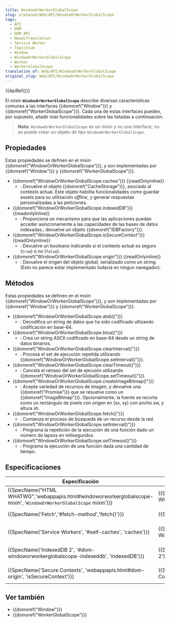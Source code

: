 ```yaml
---
title: WindowOrWorkerGlobalScope
slug: orphaned/Web/API/WindowOrWorkerGlobalScope
tags:
  - API
  - DOM
  - DOM API
  - NeedsTranslation
  - Service Worker
  - TopicStub
  - Window
  - WindowOrWorkerGlobalScope
  - Worker
  - WorkerGlobalScope
translation_of: Web/API/WindowOrWorkerGlobalScope
original_slug: Web/API/WindowOrWorkerGlobalScope
---
```


{{ApiRef()}}

El mixin **`WindowOrWorkerGlobalScope`** describe diversas características comunes a las interfaces {{domxref("Window")}} y {{domxref("WorkerGlobalScope")}}. Cada una de estas interfaces pueden, por supuesto, añadir más funcionalidades sobre las listadas a continuación.

> **Nota:** `WindowOrWorkerGlobalScope` es un mixin y no una interface; no se puede crear un objeto de tipo `WindowOrWorkerGlobalScope`.

## Propiedades

Estas propiedades se definen en el mixin {{domxref("WindowOrWorkerGlobalScope")}}, y son implementadas por {{domxref("Window")}} y {{domxref("WorkerGlobalScope")}}.

- {{domxref("WindowOrWorkerGlobalScope.caches")}} {{readOnlyinline}}
  - : Devuelve el objeto {{domxref("CacheStorage")}}, asociado al contexto actual. Este objeto habilita funcionalidades como guardar assets para su utilización _offline_, y generar respuestas personalizadas a las peticiones.
- {{domxref("WindowOrWorkerGlobalScope.indexedDB")}} {{readonlyInline}}
  - : Proporciona un mecanismo para que las aplicaciones puedan acceder asíncronamente a las capacidades de las bases de datos indexadas.; devuelve un objeto {{domxref("IDBFactory")}}.
- {{domxref("WindowOrWorkerGlobalScope.isSecureContext")}} {{readOnlyinline}}
  - : Devuelve un booleano indicando si el contexto actual es seguro (`true`) o no (`false`).
- {{domxref("WindowOrWorkerGlobalScope.origin")}} {{readOnlyinline}}
  - : Devuelve el origen del objeto global, serializado como un string. (Esto no parece estar implementado todavía en ningun navegador).

## Métodos

Estas propiedades se definen en el mixin {{domxref("WindowOrWorkerGlobalScope")}}, y son implementadas por {{domxref("Window")}} y {{domxref("WorkerGlobalScope")}}.

- {{domxref("WindowOrWorkerGlobalScope.atob()")}}
  - : Decodifica un string de datos que ha sido codificado utlizando codificación en base-64.
- {{domxref("WindowOrWorkerGlobalScope.btoa()")}}
  - : Crea un string ASCII codificado en base-64 desde un string de datos binarios.
- {{domxref("WindowOrWorkerGlobalScope.clearInterval()")}}
  - : Procesa el set de ejecución repetida utilizando {{domxref("WindowOrWorkerGlobalScope.setInterval()")}}.
- {{domxref("WindowOrWorkerGlobalScope.clearTimeout()")}}
  - : Cancela el retraso del set de ejecuión utilizando {{domxref("WindowOrWorkerGlobalScope.setTimeout()")}}.
- {{domxref("WindowOrWorkerGlobalScope.createImageBitmap()")}}
  - : Acepta variedad de recursos de imagen, y devuelve una {{domxref("Promise")}} que se resuelve como un {{domxref("ImageBitmap")}}. Opcionalmente, la fuente se recorta como un rectángulo de pixels con origen en (sx, sy) con ancho sw, y altura sh.
- {{domxref("WindowOrWorkerGlobalScope.fetch()")}}
  - : Comienza el proceso de búsqueda de un recurso desde la red.
- {{domxref("WindowOrWorkerGlobalScope.setInterval()")}}
  - : Programa la repetición de la ejecución de una función dado un número de lapsos en milisegundos.
- {{domxref("WindowOrWorkerGlobalScope.setTimeout()")}}
  - : Programa la ejecución de una función dada una cantidad de tiempo.

## Especificaciones

| Especificación                                                                                                                                                           | Estado                               | Comentario                                    |
| ------------------------------------------------------------------------------------------------------------------------------------------------------------------------ | ------------------------------------ | --------------------------------------------- |
| {{SpecName("HTML WHATWG",'webappapis.html#windoworworkerglobalscope-mixin', '<code>WindowOrWorkerGlobalScope</code> mixin')}} | {{Spec2('HTML WHATWG')}}     | Aquí es donde se define el mixin principal.   |
| {{SpecName('Fetch','#fetch-method','fetch()')}}                                                                                                         | {{Spec2('Fetch')}}             | Definición del método `fetch().`              |
| {{SpecName('Service Workers', '#self-caches', 'caches')}}                                                                                             | {{Spec2('Service Workers')}} | Definición de la propiedad `caches`.          |
| {{SpecName('IndexedDB 2', '#dom-windoworworkerglobalscope-indexeddb', 'indexedDB')}}                                                         | {{Spec2('IndexedDB 2')}}     | Definición de la propiedad `indexedDB`.       |
| {{SpecName('Secure Contexts', 'webappapis.html#dom-origin', 'isSecureContext')}}                                                             | {{Spec2('Secure Contexts')}} | Definición de la propiedad `isSecureContext.` |

## Ver también

- {{domxref("Window")}}
- {{domxref("WorkerGlobalScope")}}
